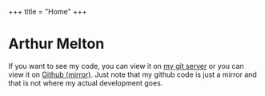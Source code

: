 +++
title = "Home"
+++

# Arthur Melton

If you want to see my code, you can view it on [my git server][git] or
you can view it on [Github (mirror)][github]. Just note that my github
code is just a mirror and that is not where my actual development goes.

[github]: https://github.com/AMTitan
[git]: https://git.arthurmelton.com
[email]: me@arthurmelton.com

